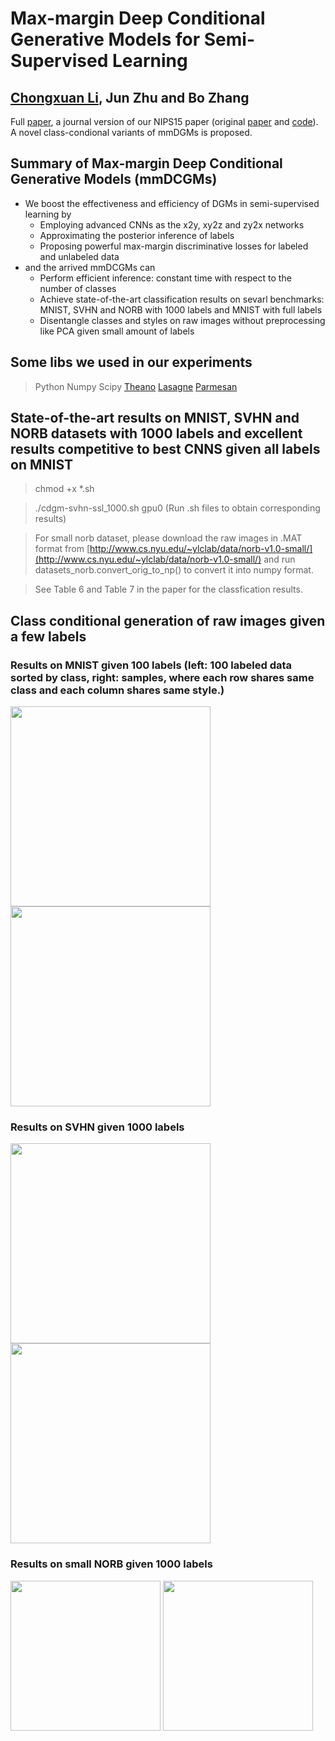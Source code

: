 # Max-margin Deep Conditional Generative Models for Semi-Supervised Learning
## [Chongxuan Li](https://github.com/zhenxuan00), Jun Zhu and Bo Zhang

Full [paper](https://arxiv.org/abs/1611.07119), a journal version of our NIPS15 paper (original [paper](https://arxiv.org/abs/1504.06787) and [code](https://github.com/zhenxuan00/mmdgm)). A novel class-condional variants of mmDGMs is proposed.

## Summary of Max-margin Deep Conditional Generative Models (mmDCGMs)

- We boost the effectiveness and efficiency of DGMs in semi-supervised learning by
  - Employing advanced CNNs as the x2y, xy2z and zy2x networks
  - Approximating the posterior inference of labels
  - Proposing powerful max-margin discriminative losses for labeled and unlabeled data
- and the arrived mmDCGMs can
  - Perform efficient inference: constant time with respect to the number of classes
  - Achieve state-of-the-art classification results on sevarl benchmarks: MNIST, SVHN and NORB with 1000 labels and MNIST with full labels
  - Disentangle classes and styles on raw images without preprocessing like PCA given small amount of labels

## Some libs we used in our experiments
> Python
> Numpy
> Scipy
> [Theano](https://github.com/Theano/Theano)
> [Lasagne](https://github.com/Lasagne/Lasagne)
> [Parmesan](https://github.com/casperkaae/parmesan)

## State-of-the-art results on MNIST, SVHN and NORB datasets with 1000 labels and excellent results competitive to best CNNS given all labels on MNIST

> chmod +x *.sh

> ./cdgm-svhn-ssl_1000.sh gpu0 (Run .sh files to obtain corresponding results)

> For small norb dataset, please download the raw images in .MAT format from [http://www.cs.nyu.edu/~ylclab/data/norb-v1.0-small/](http://www.cs.nyu.edu/~ylclab/data/norb-v1.0-small/) and run datasets_norb.convert_orig_to_np() to convert it into numpy format. 

> See Table 6 and Table 7 in the paper for the classfication results.

## Class conditional generation of raw images given a few labels

### Results on MNIST given 100 labels (left: 100 labeled data sorted by class, right: samples, where each row shares same class and each column shares same style.)
<img src="https://github.com/zhenxuan00/mmdcgm-ssl/blob/master/images/ssl-mnist-data.png" width="320">  <img src="https://github.com/zhenxuan00/mmdcgm-ssl/blob/master/images/ssl-mnist-sample.png" width="320">


### Results on SVHN given 1000 labels
<img src="https://github.com/zhenxuan00/mmdcgm-ssl/blob/master/images/ssl-svhn-data.png" width="320">  <img src="https://github.com/zhenxuan00/mmdcgm-ssl/blob/master/images/ssl-svhn-sample.png" width="320">

### Results on small NORB given 1000 labels
<img src="https://github.com/zhenxuan00/mmdcgm-ssl/blob/master/images/ssl-norb-data.png" width="240">  <img src="https://github.com/zhenxuan00/mmdcgm-ssl/blob/master/images/ssl-norb-sample.png" width="240">
